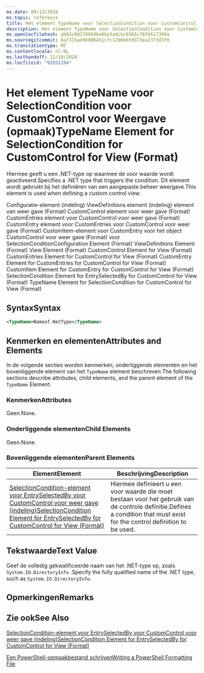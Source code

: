 ```yaml
---
ms.date: 09/13/2016
ms.topic: reference
title: Het element TypeName voor SelectionCondition voor CustomControl voor Weergave (opmaak)
description: Het element TypeName voor SelectionCondition voor CustomControl voor Weergave (opmaak)
ms.openlocfilehash: ab02c6921985dbe86e5adcbc6565c76f6617399a
ms.sourcegitcommit: ba7315a496986451cfc1296b659d73ea2373d3f0
ms.translationtype: MT
ms.contentlocale: nl-NL
ms.lasthandoff: 12/10/2020
ms.locfileid: "92651294"
---
```

# <a name="typename-element-for-selectioncondition-for-customcontrol-for-view--format"></a><span data-ttu-id="022ac-103">Het element TypeName voor SelectionCondition voor CustomControl voor Weergave (opmaak)</span><span class="sxs-lookup"><span data-stu-id="022ac-103">TypeName Element for SelectionCondition for CustomControl for View  (Format)</span></span>

<span data-ttu-id="022ac-104">Hiermee geeft u een .NET-type op waarmee de voor waarde wordt geactiveerd.</span><span class="sxs-lookup"><span data-stu-id="022ac-104">Specifies a .NET type that triggers the condition.</span></span> <span data-ttu-id="022ac-105">Dit element wordt gebruikt bij het definiëren van een aangepaste beheer weergave.</span><span class="sxs-lookup"><span data-stu-id="022ac-105">This element is used when defining a custom control view.</span></span>

<span data-ttu-id="022ac-106">Configuratie-element (indeling) ViewDefinitions element (indeling) element van weer gave (Format) CustomControl element voor weer gave (Format) CustomEntries element voor CustomControl voor weer gave (Format) CustomEntry element voor CustomEntries voor CustomControl voor weer gave (Format) CustomItem-element voor CustomEntry voor het object CustomControl voor weer gave (Format) voor SelectionCondition</span><span class="sxs-lookup"><span data-stu-id="022ac-106">Configuration Element (Format) ViewDefinitions Element (Format) View Element (Format) CustomControl Element for View (Format) CustomEntries Element for CustomControl for View (Format) CustomEntry Element for CustomEntries for CustomControl for View (Format) CustomItem Element for CustomEntry for CustomControl for View (Format) SelectionCondition Element for EntrySelectedBy for CustomControl for View (Format) TypeName Element for SelectionCondition for CustomControl for View  (Format)</span></span>

## <a name="syntax"></a><span data-ttu-id="022ac-107">Syntax</span><span class="sxs-lookup"><span data-stu-id="022ac-107">Syntax</span></span>

```xml
<TypeName>Nameof.NetType</TypeName>

```

## <a name="attributes-and-elements"></a><span data-ttu-id="022ac-108">Kenmerken en elementen</span><span class="sxs-lookup"><span data-stu-id="022ac-108">Attributes and Elements</span></span>

<span data-ttu-id="022ac-109">In de volgende secties worden kenmerken, onderliggende elementen en het bovenliggende element van het `TypeName` element beschreven.</span><span class="sxs-lookup"><span data-stu-id="022ac-109">The following sections describe attributes, child elements, and the parent element of the `TypeName` Element.</span></span>

### <a name="attributes"></a><span data-ttu-id="022ac-110">Kenmerken</span><span class="sxs-lookup"><span data-stu-id="022ac-110">Attributes</span></span>

<span data-ttu-id="022ac-111">Geen.</span><span class="sxs-lookup"><span data-stu-id="022ac-111">None.</span></span>

### <a name="child-elements"></a><span data-ttu-id="022ac-112">Onderliggende elementen</span><span class="sxs-lookup"><span data-stu-id="022ac-112">Child Elements</span></span>

<span data-ttu-id="022ac-113">Geen.</span><span class="sxs-lookup"><span data-stu-id="022ac-113">None.</span></span>

### <a name="parent-elements"></a><span data-ttu-id="022ac-114">Bovenliggende elementen</span><span class="sxs-lookup"><span data-stu-id="022ac-114">Parent Elements</span></span>

|<span data-ttu-id="022ac-115">Element</span><span class="sxs-lookup"><span data-stu-id="022ac-115">Element</span></span>|<span data-ttu-id="022ac-116">Beschrijving</span><span class="sxs-lookup"><span data-stu-id="022ac-116">Description</span></span>|
|-------------|-----------------|
|[<span data-ttu-id="022ac-117">SelectionCondition-element voor EntrySelectedBy voor CustomControl voor weer gave (indeling)</span><span class="sxs-lookup"><span data-stu-id="022ac-117">SelectionCondition Element for EntrySelectedBy for CustomControl for View (Format)</span></span>](./selectioncondition-element-for-entryselectedby-for-customcontrol-format.md)|<span data-ttu-id="022ac-118">Hiermee definieert u een voor waarde die moet bestaan voor het gebruik van de controle definitie.</span><span class="sxs-lookup"><span data-stu-id="022ac-118">Defines a condition that must exist for the control definition to be used.</span></span>|

## <a name="text-value"></a><span data-ttu-id="022ac-119">Tekstwaarde</span><span class="sxs-lookup"><span data-stu-id="022ac-119">Text Value</span></span>

<span data-ttu-id="022ac-120">Geef de volledig gekwalificeerde naam van het .NET-type op, zoals `System.IO.DirectoryInfo` .</span><span class="sxs-lookup"><span data-stu-id="022ac-120">Specify the fully qualified name of the .NET type, such as `System.IO.DirectoryInfo`.</span></span>

## <a name="remarks"></a><span data-ttu-id="022ac-121">Opmerkingen</span><span class="sxs-lookup"><span data-stu-id="022ac-121">Remarks</span></span>

## <a name="see-also"></a><span data-ttu-id="022ac-122">Zie ook</span><span class="sxs-lookup"><span data-stu-id="022ac-122">See Also</span></span>

[<span data-ttu-id="022ac-123">SelectionCondition-element voor EntrySelectedBy voor CustomControl voor weer gave (indeling)</span><span class="sxs-lookup"><span data-stu-id="022ac-123">SelectionCondition Element for EntrySelectedBy for CustomControl for View (Format)</span></span>](./selectioncondition-element-for-entryselectedby-for-customcontrol-format.md)

[<span data-ttu-id="022ac-124">Een PowerShell-opmaakbestand schrijven</span><span class="sxs-lookup"><span data-stu-id="022ac-124">Writing a PowerShell Formatting File</span></span>](./writing-a-powershell-formatting-file.md)
